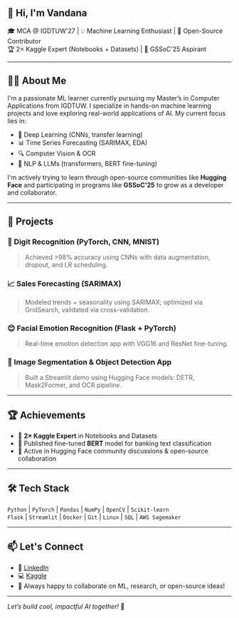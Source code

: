 
## 👋 Hi, I'm Vandana

🎓 MCA @ IGDTUW'27 | 💡 Machine Learning Enthusiast | 🤖 Open-Source Contributor  
🏆 2× Kaggle Expert (Notebooks + Datasets) | 🤝 GSSoC’25 Aspirant

---

## 👩‍💻 About Me

I'm a passionate ML learner currently pursuing my Master’s in Computer Applications from IGDTUW. I specialize in hands-on machine learning projects and love exploring real-world applications of AI. My current focus lies in:

- 🤖 Deep Learning (CNNs, transfer learning)
- 📊 Time Series Forecasting (SARIMAX, EDA)
- 🔍 Computer Vision & OCR
- 💬 NLP & LLMs (transformers, BERT fine-tuning)

I'm actively trying to learn through open-source communities like **Hugging Face** and participating in programs like **GSSoC'25** to grow as a developer and collaborator.

---

## 🚀 Projects

### 🔢 Digit Recognition (PyTorch, CNN, MNIST)  
> Achieved >98% accuracy using CNNs with data augmentation, dropout, and LR scheduling.

### 📈 Sales Forecasting (SARIMAX)  
> Modeled trends + seasonality using SARIMAX; optimized via GridSearch, validated via cross-validation.

### 😊 Facial Emotion Recognition (Flask + PyTorch)  
> Real-time emotion detection app with VGG16 and ResNet fine-tuning.

### 🧠 Image Segmentation & Object Detection App  
> Built a Streamlit demo using Hugging Face models: DETR, Mask2Former, and OCR pipeline.

---

## 🏆 Achievements

- 🥇 **2× Kaggle Expert** in Notebooks and Datasets
- 🌟 Published fine-tuned **BERT** model for banking text classification
- 💬 Active in Hugging Face community discussions & open-source collaboration

---

## 🛠 Tech Stack

`Python` | `PyTorch` | `Pandas` | `NumPy` | `OpenCV` | `Scikit-learn`  
`Flask` | `Streamlit` | `Docker` | `Git` | `Linux` | `SQL` | `AWS Sagemaker`

---

## 📫 Let's Connect

- 🔗 [LinkedIn](https://www.linkedin.com/in/sharmax-vandana/)
- 💻 [Kaggle](https://www.kaggle.com/vandana12911)
- 🧠 Always happy to collaborate on ML, research, or open-source ideas!

---

*Let’s build cool, impactful AI together!* 🚀

<!--
**sharmax-vandana/sharmax-vandana** is a ✨ _special_ ✨ repository because its `README.md` (this file) appears on your GitHub profile.

Here are some ideas to get you started:

- 🔭 I’m currently working on ...
- 🌱 I’m currently learning ...
- 👯 I’m looking to collaborate on ...
- 🤔 I’m looking for help with ...
- 💬 Ask me about ...
- 📫 How to reach me: ...
- 😄 Pronouns: ...
- ⚡ Fun fact: ...
-->
